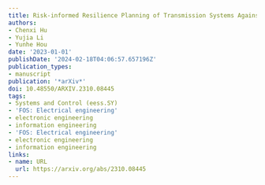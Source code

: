 ```yaml
---
title: Risk-informed Resilience Planning of Transmission Systems Against Ice Storms
authors:
- Chenxi Hu
- Yujia Li
- Yunhe Hou
date: '2023-01-01'
publishDate: '2024-02-18T04:06:57.657196Z'
publication_types:
- manuscript
publication: '*arXiv*'
doi: 10.48550/ARXIV.2310.08445
tags:
- Systems and Control (eess.SY)
- 'FOS: Electrical engineering'
- electronic engineering
- information engineering
- 'FOS: Electrical engineering'
- electronic engineering
- information engineering
links:
- name: URL
  url: https://arxiv.org/abs/2310.08445
---
```

